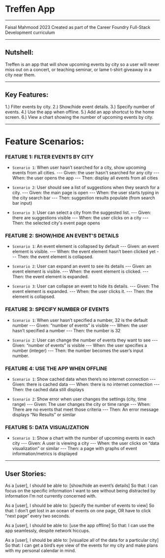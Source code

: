 # Treffen App

----------
Faisal Mahmood 2023
Created as part of the Career Foundry Full-Stack Development curriculum


----------
## Nutshell:

Treffen is an app that will show upcoming events by city so a user will never miss out on a concert, or teaching seminar, or lame t-shirt giveaway in a city near them.


----------
## Key Features:

1.) Filter events by city. 
2.)  Show/hide event details. 
3.) Specify number of events. 
4.) Use the app when offline. 
5.) Add an app shortcut to the home screen. 
6.) View a chart showing the number of upcoming events by city. 


----------
# Feature Scenarios:

### FEATURE 1: FILTER EVENTS BY CITY
- `Scenario 1`: When user hasn’t searched for a city, show upcoming events from all cities.
--- Given: the user hasn't searched for any city
--- When: the user opens the app
--- Then: display all events from all cities

- `Scenario 2`: User should see a list of suggestions when they search for a city.
--- Given: the main page is open
--- When: the user starts typing in the city search bar
--- Then: suggestion results populate (from search bar input)

- `Scenario 3`: User can select a city from the suggested list.
--- Given: there are suggestions visible
--- When: the user clicks on a city
--- Then: the selected city's event page opens

### FEATURE 2: SHOW/HIDE AN EVENT'S DETAILS
- `Scenario 1`: An event element is collapsed by default
--- Given: an event element is visible.
--- When: the event element hasn’t been clicked yet
--- Then: the event element is collapsed.

- `Scenario 2`: User can expand an event to see its details
--- Given: an event element is visible.
--- When: the event element is clicked.
--- Then: the event element is expanded.

- `Scenario 3`: User can collapse an event to hide its details.
--- Given: The event element is expanded.
--- When: the user clicks it.
--- Then: the element is collapsed.

### FEATURE 3: SPECIFY NUMBER OF EVENTS
- `Scenario 1`: When user hasn’t specified a number, 32 is the default number
--- Given: “number of events” is visible
--- When: the user hasn’t specified a number
--- Then: the number is 32

- `Scenario 2`: User can change the number of events they want to see
--- Given: “number of events” is visible
--- When: the user specifies a number (integer)
--- Then: the number becomes the user’s input number.

### FEATURE 4: USE THE APP WHEN OFFLINE
- `Scenario 1`: Show cached data when there’s no internet connection
--- Given: there is cached data
--- When: there is no internet connection
--- Then: the cached data still displays

- `Scenario 2`: Show error when user changes the settings (city, time range)
--- Given: The user changes the city or time range
--- When: There are no events that meet those criteria
--- Then: An error message displays “No Results” or similar

### FEATURE 5: DATA VISUALIZATION
- `Scenario 1`: Show a chart with the number of upcoming events in each city
--- Given: A user is viewing a city
--- When: the user clicks on “data visualization” or similar
--- Then: a page with graphs of event information/metrics is displayed


----------
## User Stories:

As a [user],
I should be able to: [show/hide an event’s details]
So that: I can focus on the specific information I want to see without being distracted by information I’m not currently concerned with.

As a [user],
I should be able to: [specify the number of events to view]
So that: I don’t get lost in an ocean of events on one page, OR have to click “next page” every two seconds.

As a [user],
I should be able to: [use the app offline]
So that: I can use the app seamlessly, despite network hiccups.

As a [user],
I should be able to: [visualize all of the data for a particular city]
So that: I can get a bird’s eye view of the events for my city and make plans with my personal calendar in mind.
